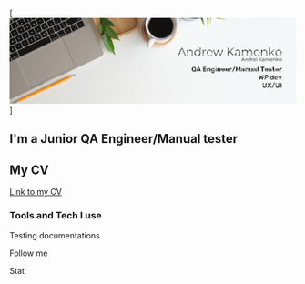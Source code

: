 [![Header](https://github.com/andrewkamenko/andrewkamenko/blob/main/assets/Andrew_Kamenko_header.png)]
## I'm a Junior QA Engineer/Manual tester

## My CV
[Link to my CV](https://github.com/andrewkamenko/CV)


### Tools and Tech I use

Testing documentations

Follow me

Stat




